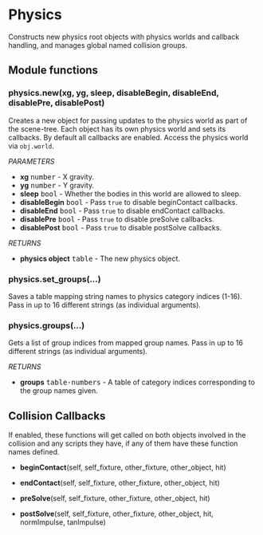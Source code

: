 Physics
=======

Constructs new physics root objects with physics worlds and callback handling, and manages global named collision groups.

Module functions
----------------

### physics.new(xg, yg, sleep, disableBegin, disableEnd, disablePre, disablePost)
Creates a new object for passing updates to the physics world as part of the scene-tree. Each object has its own physics world and sets its callbacks. By default all callbacks are enabled. Access the physics world via `obj.world`.

_PARAMETERS_
* __xg__ <kbd>number</kbd> - X gravity.
* __yg__ <kbd>number</kbd> - Y gravity.
* __sleep__ <kbd>bool</kbd> - Whether the bodies in this world are allowed to sleep.
* __disableBegin__ <kbd>bool</kbd> - Pass `true` to disable beginContact callbacks.
* __disableEnd__ <kbd>bool</kbd> - Pass `true` to disable endContact callbacks.
* __disablePre__ <kbd>bool</kbd> - Pass `true` to disable preSolve callbacks.
* __disablePost__ <kbd>bool</kbd> - Pass `true` to disable postSolve callbacks.

_RETURNS_
* __physics object__ <kbd>table</kbd> - The new physics object.

### physics.set_groups(...)
Saves a table mapping string names to physics category indices (1-16). Pass in up to 16 different strings (as individual arguments).

### physics.groups(...)
Gets a list of group indices from mapped group names. Pass in up to 16 different strings (as individual arguments).

_RETURNS_
* __groups__ <kbd>table-numbers</kbd> - A table of category indices corresponding to the group names given.

Collision Callbacks
-------------------

If enabled, these functions will get called on both objects involved in the collision and any scripts they have, if any of them have these function names defined.

* __beginContact__(self, self_fixture, other_fixture, other_object, hit)

* __endContact__(self, self_fixture, other_fixture, other_object, hit)

* __preSolve__(self, self_fixture, other_fixture, other_object, hit)

* __postSolve__(self, self_fixture, other_fixture, other_object, hit, normImpulse, tanImpulse)
